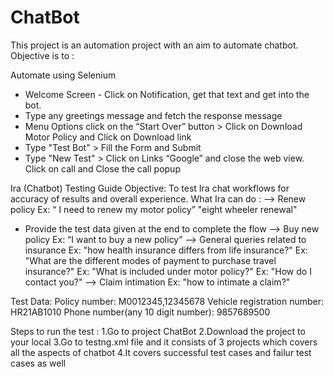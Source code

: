 # ChatBot

This project is an automation project with an aim to automate chatbot.
Objective is to :

Automate using Selenium
- Welcome Screen - Click on Notification, get that text and get into the bot.
- Type any greetings message and fetch the response message
- Menu Options click on the “Start Over” button > Click on Download Motor Policy and
Click on Download link
- Type "Test Bot" > Fill the Form and Submit
- Type "New Test" > Click on Links “Google” and close the web view. Click on call and
Close the call popup


Ira (Chatbot) Testing Guide
Objective: To test Ira chat workflows for accuracy of results and overall experience.
What Ira can do :
--> Renew policy
Ex: “ I need to renew my motor policy”
"eight wheeler renewal"
- Provide the test data given at the end to complete the flow
--> Buy new policy
Ex: “I want to buy a new policy”
--> General queries related to insurance
Ex: "how health insurance differs from life insurance?"
Ex: "What are the different modes of payment to purchase travel insurance?"
Ex: "What is included under motor policy?"
Ex: "How do I contact you?"
--> Claim intimation
Ex: "how to intimate a claim?"

Test Data:
Policy number: M0012345,12345678
Vehicle registration number: HR21AB1010
Phone number(any 10 digit number): 9857689500

Steps to run the test :
1.Go to project ChatBot
2.Download the project to your local
3.Go to testng.xml file and it consists of 3 projects which covers all the aspects of chatbot
4.It covers successful test cases and failur test cases as well